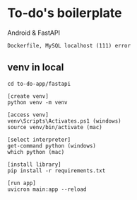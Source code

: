 # To-do's boilerplate
Android &amp; FastAPI

```
Dockerfile, MySQL localhost (111) error
```
## venv in local
```
cd to-do-app/fastapi

[create venv]
python venv -m venv

[access venv]
venv\Scripts\Activates.ps1 (windows)
source venv/bin/activate (mac)

[select interpreter]
get-command python (windows)
which python (mac)

[install library]
pip install -r requirements.txt

[run app]
uvicron main:app --reload
```

